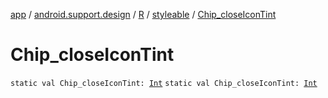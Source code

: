[app](../../../index.md) / [android.support.design](../../index.md) / [R](../index.md) / [styleable](index.md) / [Chip_closeIconTint](./-chip_close-icon-tint.md)

# Chip_closeIconTint

`static val Chip_closeIconTint: `[`Int`](https://kotlinlang.org/api/latest/jvm/stdlib/kotlin/-int/index.html)
`static val Chip_closeIconTint: `[`Int`](https://kotlinlang.org/api/latest/jvm/stdlib/kotlin/-int/index.html)